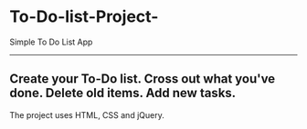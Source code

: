 # To-Do-list-Project-
Simple To Do List App

--------------------------------------------------------------------------------------
Create your To-Do list. Cross out what you've done. Delete old items. Add new tasks.
--------------------------------------------------------------------------------------

The project uses HTML, CSS and jQuery.
